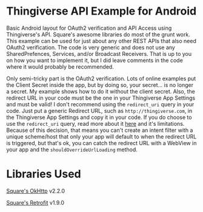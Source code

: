 # Thingiverse API Example for Android
Basic Android layout for OAuth2 verification and API Access using Thingiverse's API. Square's awesome libraries do most of the grunt work. This example can be used for just about any other REST APIs that also need OAuth2 verification. The code is very generic and does not use any SharedPrefences, Services, and/or Broadcast Receivers. That is up to you on how you want to implement it, but I did leave comments in the code where it would probably be recommended.

Only semi-tricky part is the OAuth2 verification. Lots of online examples put the Client Secret inside the app, but by doing so, your secret... is no longer a secret. My example shows how to do it without the client secret. Also, the redirect URL in your code must be the one in your Thingiverse App Settings and must be valid! I don't recommend using the `redirect_uri` query in your code. Just put a generic Redirect URL, such as `http://thingiverse.com`, in the Thingiverse App Settings and copy it in your code. If you do choose to use the `redirect_uri` query, read more about it [here](https://developer.github.com/v3/oauth/#redirect-urls) and it's limitations. Because of this decision, that means you can't create an intent filter with a unique scheme/host that only your app will default to when the redirect URL is triggered, but that's ok, you can catch the redirect URL with a WebView in your app and the `shouldOverrideUrlLoading` method.  

# Libraries Used
[Square's OkHttp](http://square.github.io/okhttp/) v2.2.0

[Square's Retrofit](http://square.github.io/retrofit/) v1.9.0
